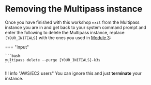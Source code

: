 # Removing the Multipass instance

Once you have finished with this workshop `exit` from the Multipass instance you are in and get back to your system command prompt and enter the following to delete the Multipass instance, replace `[YOUR_INITIALS]` with the ones you used in [Module 3](../../module3/prep/):

=== "Input"

    ```bash
    multipass delete --purge [YOUR_INITIALS]-k3s
    ```

!!! info "AWS/EC2 users"
    You can ignore this and just **terminate** your instance.

